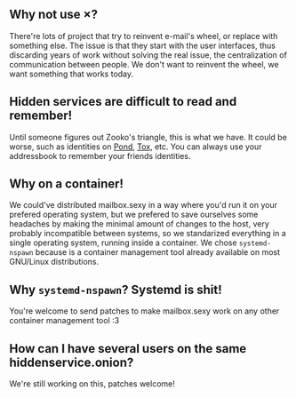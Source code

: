 ## Why not use ×?

There're lots of project that try to reinvent e-mail's wheel, or replace
with something else.  The issue is that they start with the user
interfaces, thus discarding years of work without solving the real
issue, the centralization of communication between people.  We don't
want to reinvent the wheel, we want something that works today.

## Hidden services are difficult to read and remember!

Until someone figures out Zooko's triangle, this is what we have.  It
could be worse, such as identities on
[Pond](https://github.com/agl/pond), [Tox](https://tox.chat/), etc.  You
can always use your addressbook to remember your friends identities.

## Why on a container!

We could've distributed mailbox.sexy in a way where you'd run it on your
prefered operating system, but we prefered to save ourselves some
headaches by making the minimal amount of changes to the host, very
probably incompatible between systems, so we standarized everything in a
single operating system, running inside a container.  We chose
`systemd-nspawn` because is a container management tool already
available on most GNU/Linux distributions.

## Why `systemd-nspawn`?  Systemd is shit!

You're welcome to send patches to make mailbox.sexy work on any other
container management tool :3

## How can I have several users on the same hiddenservice.onion?

We're still working on this, patches welcome!
